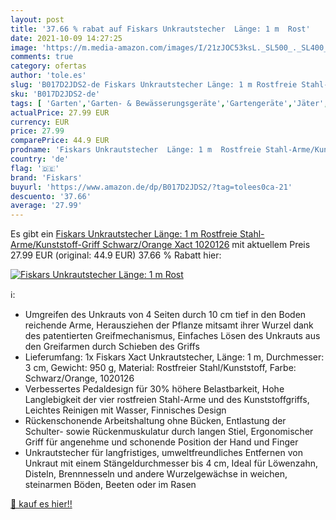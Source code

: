 ```yaml
---
layout: post
title: '37.66 % rabat auf Fiskars Unkrautstecher  Länge: 1 m  Rost'
date: 2021-10-09 14:27:25
image: 'https://m.media-amazon.com/images/I/21zJOC53ksL._SL500_._SL400_.jpg'
comments: true
category: ofertas
author: 'tole.es'
slug: 'B017D2JDS2-de Fiskars Unkrautstecher Länge: 1 m Rostfreie Stahl-...'
sku: 'B017D2JDS2-de'
tags: [ 'Garten','Garten- & Bewässerungsgeräte','Gartengeräte','Jäter','Regular Stores','Shops','fiskars', ]
actualPrice: 27.99 EUR
currency: EUR
price: 27.99
comparePrice: 44.9 EUR
prodname: 'Fiskars Unkrautstecher  Länge: 1 m  Rostfreie Stahl-Arme/Kunststoff-Griff  Schwarz/Orange  Xact  1020126'
country: 'de'
flag: '🇩🇪'
brand: 'Fiskars'
buyurl: 'https://www.amazon.de/dp/B017D2JDS2/?tag=tolees0ca-21'
descuento: '37.66'
average: '27.99'
---
```


Es gibt ein [Fiskars Unkrautstecher  Länge: 1 m  Rostfreie Stahl-Arme/Kunststoff-Griff  Schwarz/Orange  Xact  1020126](https://www.amazon.de/dp/B017D2JDS2/?tag=tolees0ca-21) mit aktuellem Preis 27.99 EUR (original: 44.9 EUR) 37.66 % Rabatt hier:

[![Fiskars Unkrautstecher  Länge: 1 m  Rost](https://m.media-amazon.com/images/I/21zJOC53ksL._SL500_._SL400_.jpg)](https://www.amazon.de/dp/B017D2JDS2/?tag=tolees0ca-21)

ℹ️:

- Umgreifen des Unkrauts von 4 Seiten durch 10 cm tief in den Boden reichende Arme, Herausziehen der Pflanze mitsamt ihrer Wurzel dank des patentierten Greifmechanismus, Einfaches Lösen des Unkrauts aus den Greifarmen durch Schieben des Griffs
- Lieferumfang: 1x Fiskars Xact Unkrautstecher, Länge: 1 m, Durchmesser: 3 cm, Gewicht: 950 g, Material: Rostfreier Stahl/Kunststoff, Farbe: Schwarz/Orange, 1020126
- Verbessertes Pedaldesign für 30% höhere Belastbarkeit, Hohe Langlebigkeit der vier rostfreien Stahl-Arme und des Kunststoffgriffs, Leichtes Reinigen mit Wasser, Finnisches Design
- Rückenschonende Arbeitshaltung ohne Bücken, Entlastung der Schulter- sowie Rückenmuskulatur durch langen Stiel, Ergonomischer Griff für angenehme und schonende Position der Hand und Finger
- Unkrautstecher für langfristiges, umweltfreundliches Entfernen von Unkraut mit einem Stängeldurchmesser bis 4 cm, Ideal für Löwenzahn, Disteln, Brennnesseln und andere Wurzelgewächse in weichen, steinarmen Böden, Beeten oder im Rasen

[🛒 kauf es hier!!](https://www.amazon.de/dp/B017D2JDS2/?tag=tolees0ca-21)
